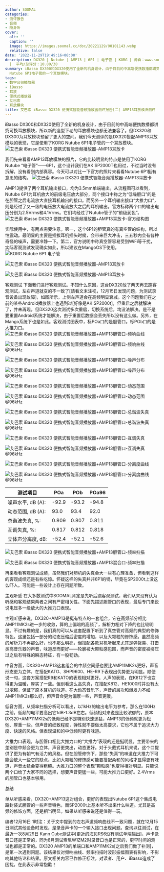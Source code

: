 ```yaml
---
author: SOOMAL
categories:
- 测评报告
- 音频
- 随身听
cover:
  alt: ''
  caption: ''
  image: https://images.soomal.cc/doc/20221129/00101143.webp
  relative: false
date: '2022-11-29T19:49:16+08:00'
description: DX320 | Nutube | AMP13 | 6P1 | 电子管 | KORG | 源自：www.soomal.com | 版权：原创
  |  平均/总评分：10.00/30
summary: iBasso DX300和DX320使用了全新的机身设计，由于目前的中高端便携数播都讲究可换耳放模块，所以新的造型下老的耳放模块也都无法兼容了。但DX320和DX300为耳放模块预留了更大的空间。我们今天测评的是DX320搭配AMP13耳放模块的表现，它是使用了KORG
  Nutube 6P1电子管的一个耳放模块。
tags:
- 数字音频播放器
- iBasso
- 耳放
- 便携式播放器
- 艾巴索
- 耳放模块
title: 艾巴索 iBasso DX320 便携式智能音频播放器测评报告[二] AMP13耳放模块测评
---
```


iBasso DX300和DX320使用了全新的机身设计，由于目前的中高端便携数播都讲究可换耳放模块，所以新的造型下老的耳放模块也都无法兼容了。但DX320和DX300为耳放模块预留了更大的空间。我们今天测评的是DX320搭配AMP13耳放模块的表现，它是使用了KORG Nutube 6P1电子管的一个耳放模块。
![艾巴索 iBasso DX320 便携式智能音频播放器-AMP13耳放卡](https://images.soomal.cc/doc/20221116/00100988.webp)




我们先来看看AMP13耳放模块的照片，它的比较明显的特点是使用了KORG Nutube “电子管”――6P1，这个设计我们在AK SP2000T也用过，不过当时没有拆解，没有看到内部真容。今天可以对比一下官方的照片来看看Nutube 6P1挺有意思的结构。
![艾巴索 iBasso DX320 便携式智能音频播放器-AMP13耳放卡](https://images.soomal.cc/doc/20221116/00100989.webp)




AMP13提供了两个耳机输出接口，均为3.5mm单端输出。从流程图可以看到，Nutube 6P1为耳机放大的前级电压放大部分，两个接口中称之为“低噪胆口”的是在胆管之后电流放大直接耳机输出的接口。而另外一个耳机输出接口“大推力口”，则是经过了又一级的电压放大电流放大之后的耳机输出。官方标称两个口的输出电压分别为2.5Vrms和4.1Vrms。它们均经过了Nutube管子的“前级润色”。
![艾巴索 iBasso DX320 便携式智能音频播放器+AMP13耳放卡-官方结构图](https://images.soomal.cc/doc/20221129/00101142.webp)




实际使用中，有两点需要注意。第一，这个6P1的胆管真的有真空管的结构，所以怕震动。最明显的主要是插拔耳机插头时候，会带来巨大冲击，三五秒内会有各种奇怪的噪声，需要冷静一下。第二，官方说明中称真空管容易受到WiFi等干扰，实际客观测试发现确实如此，所以建议在MangoOS下使用。
![KORG Nutube 6P1 电子管](https://images.soomal.cc/doc/20220307/00097761.webp)




![艾巴索 iBasso DX320 便携式智能音频播放器-AMP13耳放卡](https://images.soomal.cc/doc/20221116/00100990_01.webp)




![艾巴索 iBasso DX320 便携式智能音频播放器-AMP13耳放卡](https://images.soomal.cc/doc/20221116/00100991_01.webp)




客观测试
下面我们进行客观测试。不知什么原因，这台DX320放了两天再去跑客观测试，左右声道就变的不一致了[请看文末注视，12月15日发现问题，为测试录音设备出现故障]，如图所示，上侧左声道会在高频明显衰减。这个问题我们在之前的某些Android播放器上也遇到过[好像是AK SP2000t]，但重启之后就解决了，并未再现。但DX320这次测试多次重启，切换系统后，均没法解决。是不是要重置Android系统才能解决，由于重置后数据会丢失所以没有这么做。另外，在Mango系统下也是如此。客观测试图表中，标POa口的是胆管口，标POb口的是大推力口。
![艾巴索 iBasso DX320 便携式智能音频播放器+AMP13胆管口-频响曲线](https://images.soomal.cc/doc/20221129/00101128_01.webp)




![艾巴索 iBasso DX320 便携式智能音频播放器+AMP13胆管口-频响曲线@96kHz](https://images.soomal.cc/doc/20221129/00101134_01.webp)




![艾巴索 iBasso DX320 便携式智能音频播放器+AMP13胆管口-噪声分布](https://images.soomal.cc/doc/20221129/00101129_01.webp)




![艾巴索 iBasso DX320 便携式智能音频播放器+AMP13胆管口-噪声分布@96kHz](https://images.soomal.cc/doc/20221129/00101135_01.webp)




![艾巴索 iBasso DX320 便携式智能音频播放器+AMP13胆管口-动态范围](https://images.soomal.cc/doc/20221129/00101130_01.webp)




![艾巴索 iBasso DX320 便携式智能音频播放器+AMP13胆管口-动态范围@96kHz](https://images.soomal.cc/doc/20221129/00101136_01.webp)




![艾巴索 iBasso DX320 便携式智能音频播放器+AMP13胆管口-总谐波失真](https://images.soomal.cc/doc/20221129/00101131_01.webp)




![艾巴索 iBasso DX320 便携式智能音频播放器+AMP13胆管口-总谐波失真@96kHz](https://images.soomal.cc/doc/20221129/00101137_01.webp)




![艾巴索 iBasso DX320 便携式智能音频播放器+AMP13胆管口-互调失真](https://images.soomal.cc/doc/20221129/00101132_01.webp)




![艾巴索 iBasso DX320 便携式智能音频播放器+AMP13胆管口-互调失真@96kHz](https://images.soomal.cc/doc/20221129/00101138_01.webp)




![艾巴索 iBasso DX320 便携式智能音频播放器+AMP13胆管口-分离度曲线](https://images.soomal.cc/doc/20221129/00101133_01.webp)




![艾巴索 iBasso DX320 便携式智能音频播放器+AMP13胆管口-分离度曲线@96kHz](https://images.soomal.cc/doc/20221129/00101139_01.webp)




| 测试项目 | POa | POb | POa96 |
| --- | --- | --- | --- |
| 噪声水平, dB (A): | -92.9 | -93.2 | -94.8 |
| 动态范围, dB (A): | 93.0 | 93.4 | 92.0 |
| 总谐波失真, %: | 0.809 | 0.807 | 0.811 |
| 互调失真, %: | 0.817 | 0.812 | 0.818 |
| 立体声分离度, dB: | -52.4 | -52.1 | -52.6 |


![艾巴索 iBasso DX320 便携式智能音频播放器+AMP13胆管口-频率扫描](https://images.soomal.cc/doc/20221129/00101140_01.webp)




![艾巴索 iBasso DX320 便携式智能音频播放器+AMP13混合口-频率扫描](https://images.soomal.cc/doc/20221129/00101141_01.webp)




再来看看客观测试成绩，虽然我们对胆机的失真会大一些有心理准备，但看到这样的客观成绩还是有些吃惊。怀疑这样的失真并非6P1的锅，毕竟在SP2000t上没这么吓人。可能是一些设计上存在问题所致。

主观听感
在大多数测试中SOOMAL肯定是先听后跑客观测试，我们从来没有认为听感和客观结果两者之间有严密相关性。下面先描述胆管口的表现，最后专门来说说电压多一级放大的大推力口表现。

主观听感来说，DX320+AMP13是挺有特点的一套组合，它在高频部分相比AMP11MK2s进一步的收敛，算的上偏暗的高频了，解析力相对下降的也比较明显。不过有趣的是，我们真的可以从这套配置下听到了真空管对高频的典型的修饰特色。这里包括一部分的动态压缩后密度的增加，以及大颗粒的修饰感。虽然高频的解析力不再那么好，也不那么明亮，但搭配各款耳机听起来尤其是弹拨类、打击类高音乐器的声音，味道反而更好――轮廓被大颗粒感包围，而声音的密度被挤压过之后有特殊的瞬态特征，有一股韧劲。

中音方面，DX320+AMP13这套组合的中频空间感也要比AMP11MK2s更好，声音形态更为立体，在搭配KATO、SHP9600、HE-R9下表现出优势更为明显。顺便说一句，这套方案搭配R9和KATO的表现相对更好。人声的表现，在K812下也变得更为温暖，厚实了一些。但别看这么高失真，在搭配K812、HE1000时并没有太过浓郁，保证了原本耳机的味道。在大动态音乐下，声音的层次和爆发力不如AMP11MK2s那么好，但声音会更为偏厚一些，声音更暖。

低音方面，从频率扫描分析可以看出，以1kHz的输出电平为参考，那么在100Hz之前，低频的电平要高出它1dB-1.3dB左右。低频相对来说是比较浓郁的，原本DX320+AMP11MKI2s的低频已经不是特别快速迅猛，AMP13的低频就更为松弛、厚重一些。但声音的细致程度，弹性就不要做太高要求，它也不属于追求大力度、快速的风格。但表现温和的中低频时更有味道。

大推力口表现，与胆管口相比大推力口的“大推力”表现的还是挺明显。主要带来的差别是中频会更为立体，声音更突出，动态更好。对于头戴式耳机来说，这个口提供了更为有朝气有活力的风格。但在胆管修饰下，那些“失真”的味道在大推力下可能会放大一些它的缺点，比如大颗粒的修饰感可能要搭配柔和的风格才显得更有味道，声音太猛会变得粗糙。大推力口的整个表现“颗粒感”也变得相对明显。只能说两个口给了大家不同的选择，想要声音更猛一些，可能大推力口更好。2.4Vrms的胆管口也基本够用。

总结

单从听感来看，DX320+AMP13这对组合，更好的表现出Nutube 6P1这个集成电路封装式胆管的一些声音特色，而SP2000t上基本听不出来什么味道。尤其是高频的修饰方面，还是相当明显。如果从听感来说还是值得一玩。

编者12月16日 1时注：关于文中提到的左右声道频响曲线不一致问题，就在12月15日测试其他设备时发现，是录音声卡的一个输入接口出现问题。查询以往测试，在最近一次8月29日 Kann Cube测试中[更近的海贝RS6没有测试单端输出]，声卡录音口还是正常的，同为8月测试索尼W1ZM2时录音口也是正常的，更早时间的测试也都是正常的。DX320 AMP13的单端口和AMP11MK2s[之后我们做了补测]，是第一次遇到问题。该结果仅对频响曲线、频率扫描时波形振幅图表有影响，不影响其他结论和结果。原文相关内容已作修正标注，对读者、用户、iBasso造成了困扰，在此表示非常抱歉！